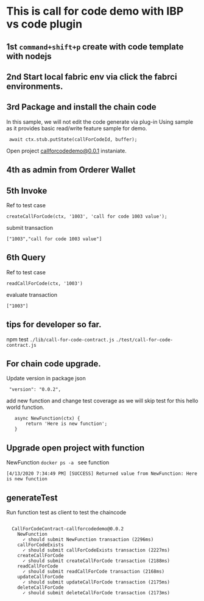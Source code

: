 # This is call for code demo with IBP vs code plugin

## 1st `command+shift+p` create with code template with nodejs

## 2nd Start local fabric env via click the fabrci environments.

## 3rd Package and install the chain code
In this sample, we will not edit the code generate via plug-in
Using sample as it provides basic read/write feature sample for demo.
```
 await ctx.stub.putState(callForCodeId, buffer);
```
Open project callforcodedemo@0.0.1 instaniate.

## 4th as admin from Orderer Wallet

## 5th Invoke
Ref to test case
 ```
createCallForCode(ctx, '1003', 'call for code 1003 value');
 ```
submit transaction
 ```
["1003","call for code 1003 value"]
 ```

## 6th Query
Ref to test case
```
readCallForCode(ctx, '1003')
```
evaluate transaction
 ```
["1003"]
 ```

## tips for developer so far.
 npm test
 `./lib/call-for-code-contract.js`
 `./test/call-for-code-contract.js`

 ## For chain code upgrade.
 Update version in package json
 ```
  "version": "0.0.2",
 ```
add new function and change test coverage as we will skip test for this hello world function.
 ```
    async NewFunction(ctx) {
        return 'Here is new function';
    }

 ```

## Upgrade open project with function
 NewFunction
```docker ps -a ``` see function
```
[4/13/2020 7:34:49 PM] [SUCCESS] Returned value from NewFunction: Here is new function
```

## generateTest
Run function test as client to test the chaincode
```

  CallForCodeContract-callforcodedemo@0.0.2
    NewFunction
      ✓ should submit NewFunction transaction (2296ms)
    callForCodeExists
      ✓ should submit callForCodeExists transaction (2227ms)
    createCallForCode
      ✓ should submit createCallForCode transaction (2188ms)
    readCallForCode
      ✓ should submit readCallForCode transaction (2168ms)
    updateCallForCode
      ✓ should submit updateCallForCode transaction (2175ms)
    deleteCallForCode
      ✓ should submit deleteCallForCode transaction (2173ms)

```